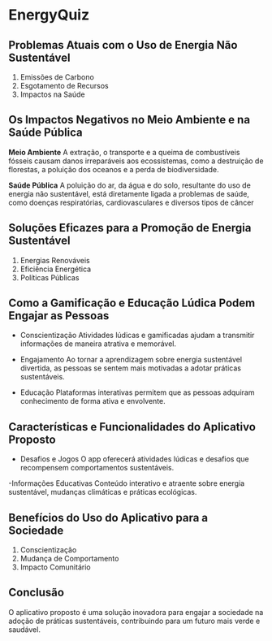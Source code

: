 # EnergyQuiz

## Problemas Atuais com o Uso de Energia Não Sustentável 
1. Emissões de Carbono
2. Esgotamento de Recursos
3. Impactos na Saúde

## Os Impactos Negativos no Meio Ambiente e na Saúde Pública

**Meio Ambiente**
A extração, o transporte e a queima de combustíveis fósseis causam danos irreparáveis aos ecossistemas, como a destruição de florestas, a poluição dos oceanos e a perda de biodiversidade.

**Saúde Pública**
A poluição do ar, da água e do solo, resultante do uso de energia não sustentável, está diretamente ligada a problemas de saúde, como doenças respiratórias, cardiovasculares e diversos tipos de câncer

## Soluções Eficazes para a Promoção de Energia Sustentável
1. Energias Renováveis
2. Eficiência Energética
3. Políticas Públicas

## Como a Gamificação e Educação Lúdica Podem Engajar as Pessoas

- Conscientização
Atividades lúdicas e gamificadas ajudam a transmitir informações de maneira atrativa e memorável.

- Engajamento
Ao tornar a aprendizagem sobre energia sustentável divertida, as pessoas se sentem mais motivadas a adotar práticas sustentáveis.

- Educação
Plataformas interativas permitem que as pessoas adquiram conhecimento de forma ativa e envolvente.

## Características e Funcionalidades do Aplicativo Proposto
- Desafios e Jogos
O app oferecerá atividades lúdicas e desafios que recompensem comportamentos sustentáveis.

-Informações Educativas
Conteúdo interativo e atraente sobre energia sustentável, mudanças climáticas e práticas ecológicas.

## Benefícios do Uso do Aplicativo para a Sociedade
1. Conscientização
2. Mudança de Comportamento
3. Impacto Comunitário

## Conclusão
O aplicativo proposto é uma solução inovadora para engajar a sociedade na adoção de práticas sustentáveis, contribuindo para um futuro mais verde e saudável.
